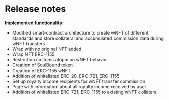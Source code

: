 # Release notes

**Implemented functionality:**

* Modified smart-contract architecture to create wNFT of different standards and store collateral and accumulated commission data during wNFT transfers
* Wrap with no original NFT added
* Wrap NFT ERC-1155
* Restriction customizatopm on wNFT behavior
* Creation of SoulBound token
* Creation of ERC-1155 wNFT
* Addition of whitelisted ERC-20, ERC-721, ERC-1155
* Set up royalty income recipients for wNFT transfer commission
* Page with information about all royalty income received by user
* Addition of whitelisted ERC-721, ERC-1155 to existing wNFT collateral
